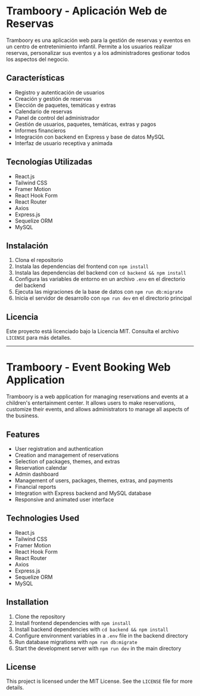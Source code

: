 # Tramboory - Aplicación Web de Reservas

Tramboory es una aplicación web para la gestión de reservas y eventos en un centro de entretenimiento infantil. Permite a los usuarios realizar reservas, personalizar sus eventos y a los administradores gestionar todos los aspectos del negocio.

## Características

- Registro y autenticación de usuarios
- Creación y gestión de reservas
- Elección de paquetes, temáticas y extras
- Calendario de reservas
- Panel de control del administrador
- Gestión de usuarios, paquetes, temáticas, extras y pagos
- Informes financieros
- Integración con backend en Express y base de datos MySQL
- Interfaz de usuario receptiva y animada

## Tecnologías Utilizadas

- React.js
- Tailwind CSS
- Framer Motion
- React Hook Form
- React Router
- Axios
- Express.js
- Sequelize ORM
- MySQL

## Instalación

1. Clona el repositorio
2. Instala las dependencias del frontend con `npm install`
3. Instala las dependencias del backend con `cd backend && npm install`
4. Configura las variables de entorno en un archivo `.env` en el directorio del backend
5. Ejecuta las migraciones de la base de datos con `npm run db:migrate`
6. Inicia el servidor de desarrollo con `npm run dev` en el directorio principal

## Licencia

Este proyecto está licenciado bajo la Licencia MIT. Consulta el archivo `LICENSE` para más detalles.

---

# Tramboory - Event Booking Web Application

Tramboory is a web application for managing reservations and events at a children's entertainment center. It allows users to make reservations, customize their events, and allows administrators to manage all aspects of the business.

## Features

- User registration and authentication
- Creation and management of reservations
- Selection of packages, themes, and extras
- Reservation calendar
- Admin dashboard
- Management of users, packages, themes, extras, and payments
- Financial reports
- Integration with Express backend and MySQL database
- Responsive and animated user interface

## Technologies Used

- React.js
- Tailwind CSS
- Framer Motion
- React Hook Form
- React Router
- Axios
- Express.js
- Sequelize ORM
- MySQL

## Installation

1. Clone the repository
2. Install frontend dependencies with `npm install`
3. Install backend dependencies with `cd backend && npm install`
4. Configure environment variables in a `.env` file in the backend directory
5. Run database migrations with `npm run db:migrate`
6. Start the development server with `npm run dev` in the main directory

## License

This project is licensed under the MIT License. See the `LICENSE` file for more details.
